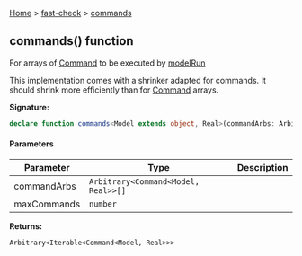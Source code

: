 [Home](/) &gt; [fast-check](../fast-check.md) &gt; [commands](commands_2.md)

## commands() function

For arrays of [Command](Command.md) to be executed by [modelRun](modelRun.md)

This implementation comes with a shrinker adapted for commands. It should shrink more efficiently than  for [Command](Command.md) arrays.

<b>Signature:</b>

```typescript
declare function commands<Model extends object, Real>(commandArbs: Arbitrary<Command<Model, Real>>[], maxCommands?: number): Arbitrary<Iterable<Command<Model, Real>>>;
```

#### Parameters

|  Parameter | Type | Description |
|  --- | --- | --- |
|  commandArbs | <code>Arbitrary&lt;Command&lt;Model, Real&gt;&gt;[]</code> |  |
|  maxCommands | <code>number</code> |  |

<b>Returns:</b>

`Arbitrary<Iterable<Command<Model, Real>>>`

